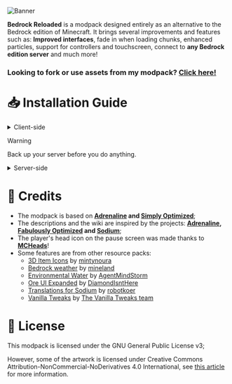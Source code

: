 ![Banner](https://i.imgur.com/LqwCXMR.png)

**Bedrock Reloaded** is a modpack designed entirely as an alternative to the Bedrock edition of Minecraft. It brings several improvements and features such as: **Improved interfaces**, fade in when loading chunks, enhanced particles, support for controllers and touchscreen, connect to **any Bedrock edition server** and much more!
### Looking to fork or use assets from my modpack? [Click here!](https://github.com/seriousfreezing/BedrockReloaded/wiki/Forks)

# 📥 Installation Guide
<details>
<summary>Client-side</summary>

- [ATLauncher](https://www.bisecthosting.com/clients/index.php?rp=/knowledgebase/361)
- [CurseForge Launcher](https://www.bisecthosting.com/clients/index.php?rp=/knowledgebase/160)
- [GDLauncher](https://www.bisecthosting.com/clients/index.php?rp=/knowledgebase/142)
- [Modrinth Launcher](https://support.modrinth.com/en/articles/8802250-modpacks-on-modrinth)
- [MultiMC](https://www.bisecthosting.com/clients/index.php?rp=/knowledgebase/141)
</details>

> [!WARNING]
> Back up your server before you do anything.

<details>
<summary>Server-side</summary>

  - [Docker Compose](https://docker-minecraft-server.readthedocs.io/en/latest/)
  - [mcman](https://github.com/ParadigmMC/mcman)
- <details>
  <summary>Packwiz</summary>

  1. Download the [packwiz-installer-bootstrap](https://github.com/packwiz/packwiz-installer-bootstrap/releases);
  2. Then move it to the root folder of your server; 
  - It's the same folder as the ``fabric-server-1.xx.x-0.1x.x.jar`` file.
  3. Go to ``pre-launch command`` and add this command: 
  ```
  java -jar packwiz-installer-bootstrap.jar -g -s server https://raw.githubusercontent.com/seriousfreezing/BedrockReloaded/refs/heads/main/versions/supported/1.21.1/index.toml
  ```
    - [You can switch to the version of Minecraft you want;](https://github.com/seriousfreezing/BedrockReloaded/tree/main/versions/supported)
    - If you can't find it, maybe your server provider doesn't support it.

    **If you have any problems or questions, go to the [Packwiz wiki](https://packwiz.infra.link/tutorials/creating/getting-started/) or contact them on their [discord server.](https://discord.gg/DcSkRF4)**
  </details>
</details>

# 🙌 Credits
- The modpack is based on **[Adrenaline](https://modrinth.com/modpack/adrenaline) and [Simply Optimized](https://modrinth.com/modpack/sop)**;
- The descriptions and the wiki are inspired by the projects: **[Adrenaline](https://modrinth.com/modpack/adrenaline), [Fabulously Optimized](https://modrinth.com/modpack/fabulously-optimized) and [Sodium](https://modrinth.com/mod/sodium)**;
- The player's head icon on the pause screen was made thanks to **[MCHeads](https://mc-heads.net/)**!
- Some features are from other resource packs:
  - [3D Item Icons](https://modrinth.com/resourcepack/3d-items-mintynoura) by [mintynoura](https://modrinth.com/user/mintynoura)
  - [Bedrock weather](https://modrinth.com/resourcepack/bedrock-weather) by [mineland](https://modrinth.com/user/mineland)
  - [Environmental Water](https://modrinth.com/resourcepack/environmental-water) by [AgentMindStorm](https://modrinth.com/user/AgentMindStorm)
  - [Ore UI Expanded](https://modrinth.com/resourcepack/ore-ui-expanded) by [DiamondIsntHere](https://modrinth.com/user/DiamondIsntHere)
  - [Translations for Sodium](https://modrinth.com/resourcepack/translations-for-sodium) by [robotkoer](https://modrinth.com/user/robotkoer)
  - [Vanilla Tweaks](https://vanillatweaks.net/share#KZtWpI) by [The Vanilla Tweaks team](https://vanillatweaks.net/about/)

# 📜 License
This modpack is licensed under the GNU General Public License v3;

However, some of the artwork is licensed under Creative Commons Attribution-NonCommercial-NoDerivatives 4.0 International, see [this article](https://github.com/seriousfreezing/BedrockReloaded/wiki/Forks) for more information.